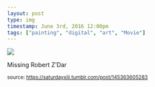 ```yaml
---
layout: post
type: img
timestamp: June 3rd, 2016 12:00pm
tags: ["painting", "digital", "art", "Movie"]
---
```

<img src="https://saturdayxiii.github.io/media/145363605283.jpg"/>

Missing Robert Z’Dar
 
  
<small>source: https://saturdayxiii.tumblr.com/post/145363605283</small>